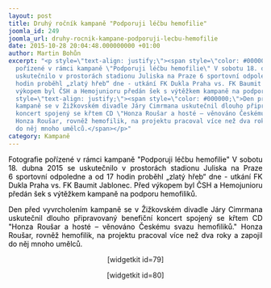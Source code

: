 ```yaml
---
layout: post
title: Druhý ročník kampaně "Podporuji léčbu hemofilie"
joomla_id: 249
joomla_url: druhy-rocnik-kampane-podporuji-lecbu-hemofilie
date: 2015-10-28 20:04:48.000000000 +01:00
author: Martin Bohůn
excerpt: "<p style=\"text-align: justify;\"><span style=\"color: #000000;\">Fotografie
  pořízené v rámci kampaně \"Podporuji léčbu hemofilie\" V sobotu 18. dubna 2015 se
  uskutečnilo v prostorách stadionu Juliska na Praze 6 sportovní odpoledne a od 17
  hodin proběhl „zlatý hřeb“ dne - utkání FK Dukla Praha vs. FK Baumit Jablonec. Před
  výkopem byl ČSH a Hemojunioru předán šek s výtěžkem kampaně na podporu hemofiliků.</span></p>\r\n<p
  style=\"text-align: justify;\"><span style=\"color: #000000;\">Den před vyvrcholením
  kampaně se v Žižkovském divadle Járy Cimrmana uskutečnil dlouho připravovaný benefiční
  koncert spojený se křtem CD \"Honza Roušar a hosté – věnováno Českému svazu hemofiliků.\"
  Honza Roušar, rovněž hemofilik, na projektu pracoval více než dva roky a zapojil
  do něj mnoho umělců.</span></p>"
category: Kampaně
---
```

<p style="text-align: justify;"><span style="color: #000000;">Fotografie pořízené v rámci kampaně "Podporuji léčbu hemofilie" V sobotu 18. dubna 2015 se uskutečnilo v prostorách stadionu Juliska na Praze 6 sportovní odpoledne a od 17 hodin proběhl „zlatý hřeb“ dne - utkání FK Dukla Praha vs. FK Baumit Jablonec. Před výkopem byl ČSH a Hemojunioru předán šek s výtěžkem kampaně na podporu hemofiliků.</span></p>
<p style="text-align: justify;"><span style="color: #000000;">Den před vyvrcholením kampaně se v Žižkovském divadle Járy Cimrmana uskutečnil dlouho připravovaný benefiční koncert spojený se křtem CD "Honza Roušar a hosté – věnováno Českému svazu hemofiliků." Honza Roušar, rovněž hemofilik, na projektu pracoval více než dva roky a zapojil do něj mnoho umělců.</span></p>

<p style="text-align: center;"><span style="text-align: center;">[widgetkit id=79]</span></p>
<p style="text-align: center;"><span><span>[widgetkit id=80]</span><br /></span></p>
